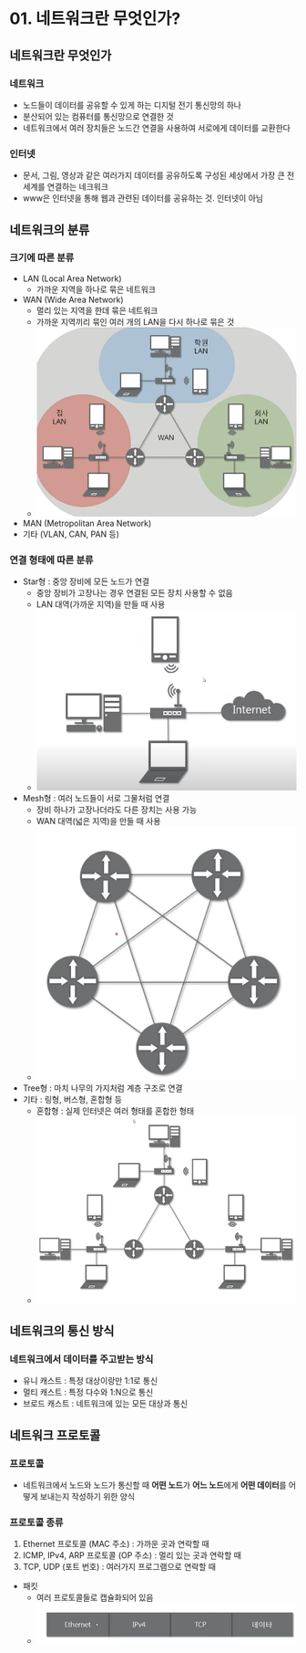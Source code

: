 # 01. 네트워크란 무엇인가?
## 네트워크란 무엇인가
### 네트워크
- 노드들이 데이터를 공유할 수 있게 하는 디지털 전기 통신망의 하나
- 분산되어 있는 컴퓨터를 통신망으로 연결한 것
- 네트워크에서 여러 장치들은 노드간 연결을 사용하여 서로에게 데이터를 교환한다

### 인터넷
- 문서, 그림, 영상과 같은 여러가지 데이터를 공유하도록 구성된 세상에서 가장 큰 전세계를 연결하는 네크워크
- www은 인터넷을 통해 웹과 관련된 데이터를 공유하는 것. 인터넷이 아님

## 네트워크의 분류
### 크기에 따른 분류
- LAN (Local Area Network)
  - 가까운 지역을 하나로 묶은 네트워크
- WAN (Wide Area Network)
  - 멀리 있는 지역을 한데 묶은 네트워크
  - 가까운 지역끼리 묶인 여러 개의 LAN을 다시 하나로 묶은 것
  - ![img.png](imgs/img.png)
- MAN (Metropolitan Area Network)
- 기타 (VLAN, CAN, PAN 등)

### 연결 형태에 따른 분류
- Star형 : 중앙 장비에 모든 노드가 연결
  - 중앙 장비가 고장나는 경우 연결된 모든 장치 사용할 수 없음
  - LAN 대역(가까운 지역)을 만들 때 사용
  - ![img_1.png](imgs/img_1.png)
- Mesh형 : 여러 노드들이 서로 그물처럼 연결
  - 장비 하나가 고장나더라도 다른 장치는 사용 가능
  - WAN 대역(넓은 지역)을 만들 때 사용
  - ![img_2.png](imgs/img_2.png)
- Tree형 : 마치 나무의 가지처럼 계층 구조로 연결
- 기타 : 링형, 버스형, 혼합형 등
  - 혼합형 : 실제 인터넷은 여러 형태를 혼합한 형태
  - ![img_3.png](imgs/img_3.png)

## 네트워크의 통신 방식
### 네트워크에서 데이터를 주고받는 방식
- 유니 캐스트 : 특정 대상이랑만 1:1로 통신
- 멀티 캐스트 : 특정 다수와 1:N으로 통신
- 브로드 캐스트 : 네트워크에 있는 모든 대상과 통신

## 네트워크 프로토콜
### 프로토콜
- 네트워크에서 노드와 노드가 통신할 때 **어떤 노드**가 **어느 노드**에게 **어떤 데이터**를 어떻게 보내는지 작성하기 위한 양식

### 프로토콜 종류
1. Ethernet 프로토콜 (MAC 주소) : 가까운 곳과 연락할 때
2. ICMP, IPv4, ARP 프로토콜 (OP 주소) : 멀리 있는 곳과 연락할 때
3. TCP, UDP (포트 번호) : 여러가지 프로그램으로 연락할 때

- 패킷
  - 여러 프로토콜들로 캡슐화되어 있음
  - ![img_4.png](imgs/img_4.png)